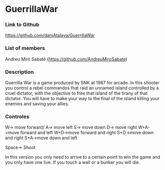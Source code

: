 # GuerrillaWar
### Link to Github
https://github.com/daniAtalaya/GuerrillaWar

### List of members
Andreu Miró Sabaté (https://github.com/AndreuMiroSabate)

### Description
Guerrilla War is a game produced by SNK at 1987 for arcade. In this shooter you control a rebel commandos that raid an unnamed island controlled by a cruel dictator, with the objective to free that island of the tirany of that dictator. You will have to make your way to the final of the island killing your enemies and saving your allies.

### Controles
W-> move forward/
A-> move left
S-> move down
D-> move right
W+A->move forward and left
W+D->move forward and right
S+D->move down and right
S+A->move down and left

Space-> Shoot

In this version you only need to arrive to a certain point to win the game and you only have one live.
If you touch a wall or a bunker you will die.

